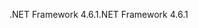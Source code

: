 <span data-ttu-id="ae8ae-101">.NET Framework 4.6.1</span><span class="sxs-lookup"><span data-stu-id="ae8ae-101">.NET Framework 4.6.1</span></span>